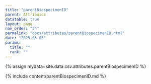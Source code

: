 ```yaml
---
title: "parentBiospecimenID"
parent: Attributes
datatable: true
layout: page
nav_order: "54"
permalink: "docs/attributes/parentBiospecimenID.html"
date: "2025-05-05"
params:
  title: ""
  rank: ""
---
```

{% assign mydata=site.data.csv.attributes.parentBiospecimenID %} 

{% include content/parentBiospecimenID.md %}
